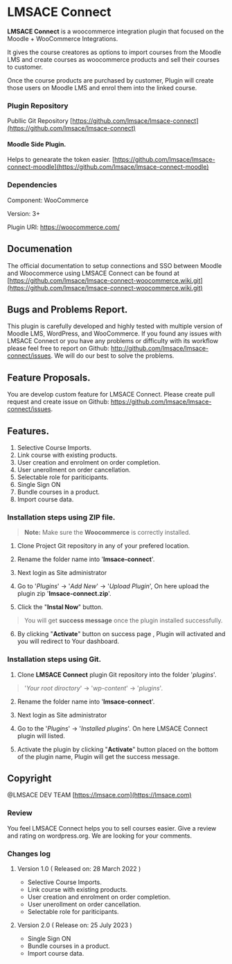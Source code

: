 
LMSACE Connect
==================

**LMSACE Connect** is a woocommerce integration plugin that focused on the Moodle + WooCommerce Integrations.

It gives the course creatores as options to import courses from the Moodle LMS and create courses as woocommerce products and sell their courses to customer.

Once the course products are purchased by customer, Plugin will create those users on Moodle LMS and enrol them into the linked course.



### Plugin Repository

Publlic Git Repository
[https://github.com/lmsace/lmsace-connect](https://github.com/lmsace/lmsace-connect)


#### Moodle Side Plugin.
Helps to genearate the token easier.
[https://github.com/lmsace/lmsace-connect-moodle](https://github.com/lmsace/lmsace-connect-moodle)


### Dependencies

Component: WooCommerce

Version: 3+

Plugin URI: https://woocommerce.com/

## Documenation

The official documentation to setup connections and SSO between Moodle and Woocommerce using LMSACE Connect can be found at [https://github.com/lmsace/lmsace-connect-woocommerce.wiki.git](https://github.com/lmsace/lmsace-connect-woocommerce.wiki.git)


## Bugs and Problems Report.

This plugin is carefully developed and highly tested with multiple version of Moodle LMS, WordPress, and WooCommerce. If you found any issues with LMSACE Connect or you have any problems or difficulty with its workflow please feel free to report on Github: http://github.com/lmsace/lmsace-connect/issues. We will do our best to solve the problems.


## Feature Proposals.

You are develop custom feature for LMSACE Connect. Please create pull request and create issue on Github: https://github.com/lmsace/lmsace-connect/issues.


## Features.

1. Selective Course Imports.
2. Link course with existing products.
3. User creation and enrolment on order completion.
3. User unerollment on order cancellation.
4. Selectable role for pariticipants.
5. Single Sign ON
6. Bundle courses in a product.
7. Import course data.


### Installation steps using ZIP file.

> **Note:** Make sure the **Woocommerce** is correctly installed.

1. Clone Project Git repository in any of your prefered location.

2. Rename the folder name into '**lmsace-connect**'.

3. Next login as Site administrator

4. Go to '*Plugins*' -> '*Add New*' -> '*Upload Plugin*', On here upload the plugin zip '**lmsace-connect.zip**'.

5. Click the "**Instal Now**" button.


> You will get **success message** once the plugin installed successfully.


6. By clicking "**Activate**" button on success page , Plugin will activated and you will redirect to Your dashboard.


### Installation steps using Git.


1. Clone **LMSACE Connect** plugin Git repository into the folder '*plugins*'.

> '*Your root diroctory*' -> '*wp-content*' -> '*plugins*'.

2. Rename the folder name into '**lmsace-connect**'.

3. Next login as Site administrator

4. Go to the '*Plugins*' -> '*Installed plugins*'. On here LMSACE Connect plugin will listed.

5. Activate the plugin by clicking "**Activate**" button placed on the bottom of the plugin name, Plugin will get the success message.


## Copyright

@LMSACE DEV TEAM [https://lmsace.com](https://lmsace.com)


### Review

You feel LMSACE Connect helps you to sell courses easier. Give a review and rating on wordpress.org. We are looking for your comments.


### Changes log

1. Version 1.0 ( Released on: 28 March 2022 )

     - Selective Course Imports.
     - Link course with existing products.
     - User creation and enrolment on order completion.
     - User unerollment on order cancellation.
     - Selectable role for pariticipants.


2. Version 2.0 ( Release on: 25 July 2023 )

     - Single Sign ON
     - Bundle courses in a product.
     - Import course data.
